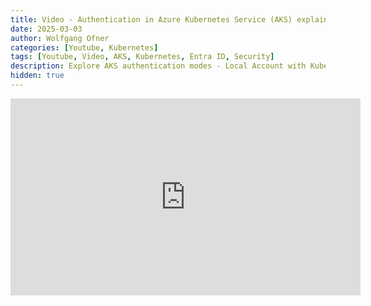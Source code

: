 ```yaml
---
title: Video - Authentication in Azure Kubernetes Service (AKS) explained
date: 2025-03-03
author: Wolfgang Ofner
categories: [Youtube, Kubernetes]
tags: [Youtube, Video, AKS, Kubernetes, Entra ID, Security]
description: Explore AKS authentication modes - Local Account with Kubernetes RBAC, Entra ID with Kubernetes RBAC, and Entra ID with Azure RBAC. Demos included! 
hidden: true
---
```


<iframe width="560" height="315" src="https://www.youtube.com/embed/tuXJMHfNqyU" title="YouTube video player" frameborder="0" allow="accelerometer; autoplay; clipboard-write; encrypted-media; gyroscope; picture-in-picture; web-share" referrerpolicy="strict-origin-when-cross-origin" allowfullscreen></iframe>